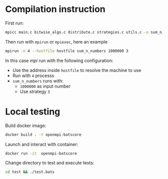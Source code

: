 # Compilation instruction

First run:
```bash
mpicc main.c bitwise_algo.c distribute.c strategies.c utils.c -o sum_n_numbers
```
Then run with `mpirun` or `mpiexec`, here an example
```bash
mpirun -n 4 --hostfile hostfile sum_n_numbers 1000000 3
```
In this case *mpi* run with the following configuration:
- Use the address inside `hostfile` to resolve the machine to use
- Run with `4` processs
- `sum_n_numbers` runs with:
  - `1000000` as input number
  - Use strategy `3`

# Local testing

Build docker image:
```bash
docker build . -t openmpi-batscore
```

Launch and interact with container:
```bash
docker run -it  openmpi-batscore
```

Change directory to test and execute tests:
```bash
cd test && ./test.bats
```
